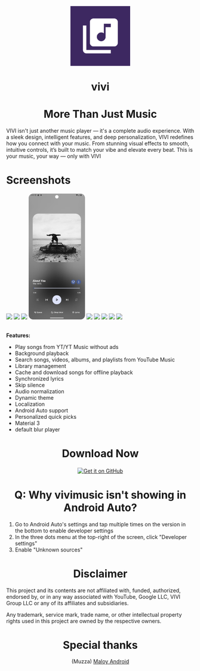 <div align="center">
 <img src="https://github.com/vivizzz007/vivi-music/blob/main/assets/img.png" width="160" height="160" style="display: block; margin: 0 auto"/>
 <h1>vivi</h1>
<h1>More Than Just Music</h1>

</div>

VIVI isn't just another music player — it's a complete audio experience. With a sleek design, intelligent features, and deep personalization, VIVI redefines how you connect with your music. From stunning visual effects to smooth, intuitive controls, it’s built to match your vibe and elevate every beat. This is your music, your way — only with VIVI
</div>

<h1>Screenshots</h1>
<p>
  <img src="https://github.com/vivizzz007/vivi-music/blob/main/appinfo/metadata/android/en-US/images/Screenshots/about_me.png" width="30%" />
  <img src="https://github.com/vivizzz007/vivi-music/blob/main/appinfo/metadata/android/en-US/images/Screenshots/home_me.png" width="30%" />
  <img src="https://github.com/vivizzz007/vivi-music/blob/main/appinfo/metadata/android/en-US/images/Screenshots/backup.png" width="30%" />
  <img src="https://github.com/vivizzz007/vivi-music/blob/main/appinfo/metadata/android/en-US/images/Screenshots/player.png" width="30%" />
  <img src="https://github.com/vivizzz007/vivi-music/blob/main/appinfo/metadata/android/en-US/images/Screenshots/search.png" width="30%" />
  <img src="https://github.com/vivizzz007/vivi-music/blob/main/appinfo/metadata/android/en-US/images/Screenshots/setting.PNG" width="30%" />
  <img src="https://github.com/vivizzz007/vivi-music/blob/main/appinfo/metadata/android/en-US/images/Screenshots/updateme.png" width="30%" />
   <img src="https://github.com/vivizzz007/vivi-music/blob/main/appinfo/metadata/android/en-US/images/Screenshots/installupdate.png" width="30%" />
   <img src="https://github.com/vivizzz007/vivi-music/blob/main/appinfo/metadata/android/en-US/images/Screenshots/changelog.png" width="30%" />
</p>


<br><b>Features:</b>

- Play songs from YT/YT Music without ads
- Background playback
- Search songs, videos, albums, and playlists from YouTube Music
- Library management
- Cache and download songs for offline playback
- Synchronized lyrics
- Skip silence
- Audio normalization
- Dynamic theme
- Localization
- Android Auto support
- Personalized quick picks
- Material 3
- default blur player

<div align="center">
<h1>Download Now</h1>
 
 [<img src="https://github.com/machiav3lli/oandbackupx/blob/034b226cea5c1b30eb4f6a6f313e4dadcbb0ece4/badge_github.png" alt="Get it on GitHub" height="82"
align="center">](https://github.com/vivizzz007/vivi-music/releases/download/v-1.1.5/VIVI-MUSIC.apk)

</div>

<div align="center">
<h1> Q: Why vivimusic isn't showing in Android Auto? </h1>
</div>

1. Go to Android Auto's settings and tap multiple times on the version in the bottom to enable
   developer settings
2. In the three dots menu at the top-right of the screen, click "Developer settings"
3. Enable "Unknown sources"

<div align="center">
<h1>Disclaimer</h1>
</div>

This project and its contents are not affiliated with, funded, authorized, endorsed by, or in any way associated with YouTube, Google LLC, VIVI Group LLC or any of its affiliates and subsidiaries.

Any trademark, service mark, trade name, or other intellectual property rights used in this project are owned by the respective owners.


<div align="center">
<h1>Special thanks</h1>



(Muzza)
[Maloy Android](https://github.com/Maloy-Android)


</div>
